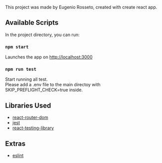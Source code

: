 This project was made by Eugenio Rosseto, created with create react app.

## Available Scripts

In the project directory, you can run:

### `npm start`

Launches the app on [http://localhost:3000](http://localhost:3000)

### `npm run test`

Start running all test.<br/>
Please add a .env file to the main directoy with SKIP_PREFLIGHT_CHECK=true inside.

## Libraries Used

* [react-router-dom](https://reactrouter.com/web/guides/quick-start)
* [jest](https://jestjs.io/)
* [react-testing-library](https://testing-library.com/docs/react-testing-library/intro)

## Extras

* [eslint](https://eslint.org/)